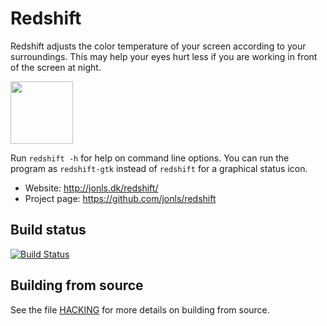 
Redshift
========

Redshift adjusts the color temperature of your screen according to
your surroundings. This may help your eyes hurt less if you are
working in front of the screen at night.

<img src="https://github.com/danielng01/iris-colors-lite/raw/master/data/iris-gui/iris.png" width="100">

Run `redshift -h` for help on command line options. You can run the program
as `redshift-gtk` instead of `redshift` for a graphical status icon.

* Website: http://jonls.dk/redshift/
* Project page: https://github.com/jonls/redshift

Build status
------------

[![Build Status](https://travis-ci.org/danielng01/iris-colors-lite.svg?branch=master)](https://travis-ci.org/danielng01/iris-colors-lite)

Building from source
--------------------

See the file [HACKING](HACKING.md) for more details on building from source.
